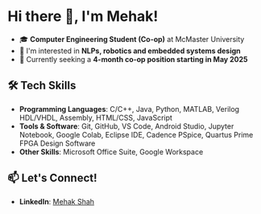 # Hi there 👋, I'm Mehak!

- 🎓 **Computer Engineering Student (Co-op)** at McMaster University 
- 🔭 I'm interested in **NLPs, robotics and embedded systems design**
- 💼 Currently seeking a **4-month co-op position starting in May 2025**

## 🛠️ Tech Skills
- **Programming Languages**: C/C++, Java, Python, MATLAB, Verilog HDL/VHDL, Assembly, HTML/CSS, JavaScript
- **Tools & Software**: Git, GitHub, VS Code, Android Studio, Jupyter Notebook, Google Colab, Eclipse IDE, Cadence PSpice, Quartus Prime FPGA Design Software 
- **Other Skills**: Microsoft Office Suite, Google Workspace

## 📫 Let's Connect!
- **LinkedIn**: [Mehak Shah](https://www.linkedin.com/in/mehak-k-shah/)  

<!--
**qaehak/qaehak** is a ✨ _special_ ✨ repository because its `README.md` (this file) appears on your GitHub profile.

Here are some ideas to get you started:

- 🔭 I’m currently working on ...
- 🌱 I’m currently learning ...
- 👯 I’m looking to collaborate on ...
- 🤔 I’m looking for help with ...
- 💬 Ask me about ...
- 📫 How to reach me: ...
- 😄 Pronouns: ...
- ⚡ Fun fact: ...
-->

